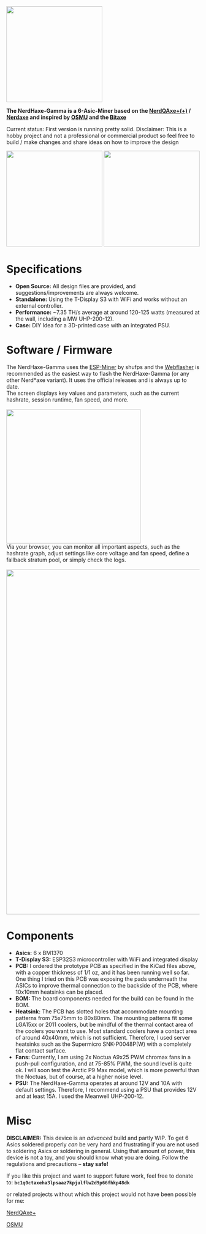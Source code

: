 <img src="https://github.com/Patsch91/NerdHEX-Gamma/blob/main/Images/NHG-Logo dark.png" width="250px">

**The NerdHaxe-Gamma is a 6-Asic-Miner based on the [NerdQAxe+(+)](https://github.com/shufps/qaxe) / [Nerdaxe](https://github.com/BitMaker-hub/NerdAxeUltra) and inspired by [OSMU](https://osmu.wiki/) and the [Bitaxe](https://github.com/bitaxeorg)**

Current status: First version is running pretty solid. Disclaimer: This is a hobby project and not a professional or commercial product so feel free to build / make changes and share ideas on how to improve the design

<img src="https://github.com/Patsch91/NerdHEX-Gamma/blob/main/Images/Front PCB.png" width="250px"> <img src="https://github.com/Patsch91/NerdHEX-Gamma/blob/main/Images/Backside PCB.png" width="250px">

# Specifications
- **Open Source:** All design files are provided, and suggestions/improvements are always welcome.
- **Standalone:** Using the T-Display S3 with WiFi and works without an external controller.
- **Performance:** ~7.35 TH/s average at around 120-125 watts (measured at the wall, including a MW UHP-200-12).
- **Case:** DIY Idea for a 3D-printed case with an integrated PSU.

# Software / Firmware
The NerdHaxe-Gamma uses the [ESP-Miner](https://github.com/shufps/ESP-Miner-NerdQAxePlus) by shufps and the [Webflasher](https://shufps.github.io/nerdqaxe-web-flasher/) is recommended as the easiest way to flash the NerdHaxe-Gamma (or any other Nerd*axe variant). It uses the official releases and is always up to date.
<br> The screen displays key values and parameters, such as the current hashrate, session runtime, fan speed, and more.
<br><br> <img src="https://github.com/Patsch91/NerdHEX-Gamma/blob/main/Images/Display Haxe.png" width="350px">
<br> Via your browser, you can monitor all important aspects, such as the hashrate graph, adjust settings like core voltage and fan speed, define a fallback stratum pool, or simply check the logs.
<br><br> <img src="https://github.com/Patsch91/NerdHEX-Gamma/blob/main/Images/OS Screen dark.png" width="900px">

# Components
- **Asics:** 6 x BM1370
- **T-Display S3:** ESP32S3 microcontroller with WiFi and integrated display
- **PCB:** I ordered the prototype PCB as specified in the KiCad files above, with a copper thickness of 1/1 oz, and it has been running well so far. One thing I tried on this PCB was exposing the pads underneath the ASICs to improve thermal connection to the backside of the PCB, where 10x10mm heatsinks can be placed.
- **BOM:** The board components needed for the build can be found in the BOM.
- **Heatsink:** The PCB has slotted holes that accommodate mounting patterns from 75x75mm to 80x80mm. The mounting patterns fit some LGA15xx or 2011 coolers, but be mindful of the thermal contact area of the coolers you want to use. Most standard coolers have a contact area of around 40x40mm, which is not sufficient. Therefore, I used server heatsinks such as the Supermicro SNK-P0048P(W) with a completely flat contact surface.
- **Fans:** Currently, I am using 2x Noctua A9x25 PWM chromax fans in a push-pull configuration, and at 75-85% PWM, the sound level is quite ok. I will soon test the Arctic P9 Max model, which is more powerful than the Noctuas, but of course, at a higher noise level.
- **PSU:** The NerdHaxe-Gamma operates at around 12V and 10A with default settings. Therefore, I recommend using a PSU that provides 12V and at least 15A. I used the Meanwell UHP-200-12. <br>


# Misc 
**DISCLAIMER:** This device is an *advanced* build and partly WIP. To get 6 Asics soldered properly *can* be very hard and frustrating if you are not used to soldering Asics or soldering in general. Using that amount of power, this device is not a toy, and you should know what you are doing. Follow the regulations and precautions – **stay safe!** <br>

If you like this project and want to support future work, feel free to donate to: **`bc1q0ctaxeha3lpsaaz7kpjulflw2d9p66fhkp48dk`**

or related projects without which this project would not have been possible for me:

[NerdQAxe+](https://github.com/shufps/qaxe)

[OSMU](https://osmu.wiki/)

